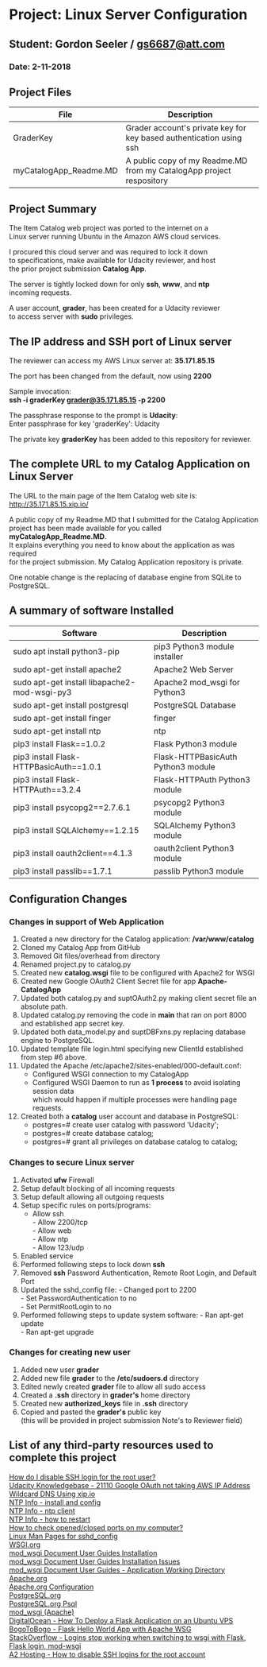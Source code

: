 # Project: Linux Server Configuration
## Student: Gordon Seeler / gs6687@att.com
### Date: 2-11-2018 

## Project Files
|File|Description|
|----|-----------|
|GraderKey|Grader account's private key for key based authentication using ssh|
|myCatalogApp_Readme.MD|A public copy of my Readme.MD from my CatalogApp project respository|

## Project Summary

The Item Catalog web project was ported to the internet on a<br>
Linux server running Ubuntu in the Amazon AWS cloud services.

I procured this cloud server and was required to lock it down<br>
to specifications, make available for Udacity reviewer, and host<br>
the prior project submission **Catalog App**.

The server is tightly locked down for only **ssh**, **www**, and **ntp**<br>
incoming requests.

A user account, **grader**, has been created for a Udacity reviewer<br>
to access server with **sudo** privileges.

## The IP address and SSH port of Linux server

The reviewer can access my AWS Linux server at: **35.171.85.15**

The port has been changed from the default, now using **2200**

Sample invocation:<br>
**ssh -i graderKey grader@35.171.85.15 -p 2200**

The passphrase response to the prompt is **Udacity**:<br>
Enter passphrase for key 'graderKey': Udacity

The private key **graderKey** has been added to this repository for reviewer.

## The complete URL to my Catalog Application on Linux Server

The URL to the main page of the Item Catalog web site is:<br>
http://35.171.85.15.xip.io/

A public copy of my Readme.MD that I submitted for the Catalog Application<br>
project has been made available for you called **myCatalogApp_Readme.MD**.<br>
It explains everything you need to know about the application as was required<br>
for the project submission. My Catalog Application repository is private.

One notable change is the replacing of database engine from SQLite to PostgreSQL.

## A summary of software Installed

|Software|Description|
|--------|-----------|
|sudo apt install python3-pip|pip3 Python3 module installer|
|sudo apt-get install apache2|Apache2 Web Server|
|sudo apt-get install libapache2-mod-wsgi-py3|Apache2 mod_wsgi for Python3|
|sudo apt-get install postgresql|PostgreSQL Database|
|sudo apt-get install finger|finger|
|sudo apt-get install ntp|ntp|
|pip3 install Flask==1.0.2|Flask Python3 module|
|pip3 install Flask-HTTPBasicAuth==1.0.1|Flask-HTTPBasicAuth Python3 module|
|pip3 install Flask-HTTPAuth==3.2.4|Flask-HTTPAuth Python3 module|
|pip3 install psycopg2==2.7.6.1|psycopg2 Python3 module|
|pip3 install SQLAlchemy==1.2.15|SQLAlchemy Python3 module|
|pip3 install oauth2client==4.1.3|oauth2client Python3 module|
|pip3 install passlib==1.7.1|passlib Python3 module|

## Configuration Changes

### Changes in support of Web Application
 1. Created a new directory for the Catalog application: **/var/www/catalog**
 2. Cloned my Catalog App from GitHub
 3. Removed Git files/overhead from directory
 4. Renamed project.py to catalog.py
 5. Created new **catalog.wsgi** file to be configured with Apache2 for WSGI
 6. Created new Google OAuth2 Client Secret file for app **Apache-CatalogApp** 
 7. Updated both catalog.py and suptOAuth2.py making client secret file an absolute path.
 8. Updated catalog.py removing the code in __main__ that ran on port 8000 and established app secret key.
 9. Updated both data_model.py and suptDBFxns.py replacing database engine to PostgreSQL.
10. Updated template file login.html specifying new ClientId established from step #6 above.
11. Updated the Apache /etc/apache2/sites-enabled/000-default.conf:
	- Configured WSGI connection to my CatalogApp
	- Configured WSGI Daemon to run as **1 process** to avoid isolating session data<br>
	which would happen if multiple processes were handling page requests. 
12. Created both a **catalog** user account and database in PostgreSQL:
	- postgres=# create user catalog with password 'Udacity';
   	- postgres=# create database catalog;
   	- postgres=# grant all privileges on database catalog to catalog;
 
 ### Changes to secure Linux server
  1. Activated **ufw** Firewall
  2. Setup default blocking of all incoming requests
  3. Setup default allowing all outgoing requests
  4. Setup specific rules on ports/programs: 
    	- Allow ssh<br> 
	- Allow 2200/tcp<br> 
	- Allow web<br>
	- Allow ntp<br> 
	- Allow 123/udp<br> 
  5. Enabled service
  6. Performed following steps to lock down **ssh**
  7. Removed **ssh** Password Authentication, Remote Root Login, and Default Port
  8. Updated the sshd_config file: 
  	- Changed port to 2200<br>
	- Set PasswordAuthentication to no<br>
	- Set PermitRootLogin to no<br>
  9. Performed following steps to update system software: 
  	- Ran apt-get update<br>
	- Ran apt-get upgrade<br>
     
 ### Changes for creating new user
  1. Added new user **grader**
  2. Added new file **grader** to the **/etc/sudoers.d** directory
  3. Edited newly created **grader** file to allow all sudo access
  4. Created a **.ssh** directory in **grader's** home directory
  5. Created new **authorized_keys** file in **.ssh** directory
  6. Copied and pasted the **grader's** public key<br>
     (this will be provided in project submission Note's to Reviewer field)
  

## List of any third-party resources used to complete this project

[How do I disable SSH login for the root user?](https://mediatemple.net/community/products/dv/204643810/how-do-i-disable-ssh-login-for-the-root-user)<br>
[Udacity Knowledgebase - 21110 Google OAuth not taking AWS IP Address](https://knowledge.udacity.com/questions21110)<br>
[Wildcard DNS Using xip.io](https://www.getmura.com/blog/wildcard-dns-using-xipio/)<br>
[NTP Info - install and config](https://www.tecmint.com/install-and-configure-ntp-server-client-in-debian/)<br>
[NTP Info - ntp client](https://www.cyberciti.biz/faq/linux-unix-bsd-is-ntp-client-working/)<br>
[NTP Info - how to restart](https://askubuntu.com/questions/1009729/unable-to-start-ntpd-service)<br>
[How to check opened/closed ports on my computer?](https://askubuntu.com/questions/538208/how-to-check-opened-closed-ports-on-my-computer)<br>
[Linux Man Pages for sshd_config](http://man7.org/linux/man-pages/man5/sshd_config.5.html)<br>
[WSGI.org](https://wsgi.readthedocs.io/en/latest/)<br>
[mod_wsgi Document User Guides Installation](https://modwsgi.readthedocs.io/en/develop/user-guides/checking-your-installation.html#python-installation-in-use)<br>
[mod_wsgi Document User Guides Installation Issues](https://modwsgi.readthedocs.io/en/develop/user-guides/installation-issues.html)<br>
[mod_wsgi Document User Guides - Application Working Directory](https://modwsgi.readthedocs.io/en/develop/user-guides/application-issues.html#application-working-directory)<br>
[Apache.org](http://httpd.apache.org/)<br>
[Apache.org Configuration](http://httpd.apache.org/docs/current/configuring.html)<br>
[PostgreSQL.org](http://www.postgresql.org/)<br>
[PostgreSQL.org Psql](http://postgresguide.com/utilities/psql.html)<br>
[mod_wsgi (Apache)](http://flask.pocoo.org/docs/1.0/deploying/mod_wsgi/)<br>
[DigitalOcean - How To Deploy a Flask Application on an Ubuntu VPS](https://www.digitalocean.com/community/tutorials/how-to-deploy-a-flask-application-on-an-ubuntu-vps)<br>
[BogoToBogo - Flask Hello World App with Apache WSG](https://www.bogotobogo.com/python/Flask/Python_Flask_HelloWorld_App_with_Apache_WSGI_Ubuntu14.php)<br>
[StackOverflow - Logins stop working when switching to wsgi with Flask, Flask login, mod-wsgi](https://stackoverflow.com/questions/48513139/logins-stop-working-when-switching-to-wsgi-with-flask-flask-login-mod-wsgi)<br>
[A2 Hosting - How to disable SSH logins for the root account](https://www.a2hosting.com/kb/getting-started-guide/accessing-your-account/disabling-ssh-logins-for-root)<br>

